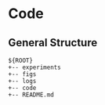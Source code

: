 # Code

## General Structure

   ```
   ${ROOT}
   +-- experiments
   +-- figs
   +-- logs
   +-- code
   +-- README.md
   ```